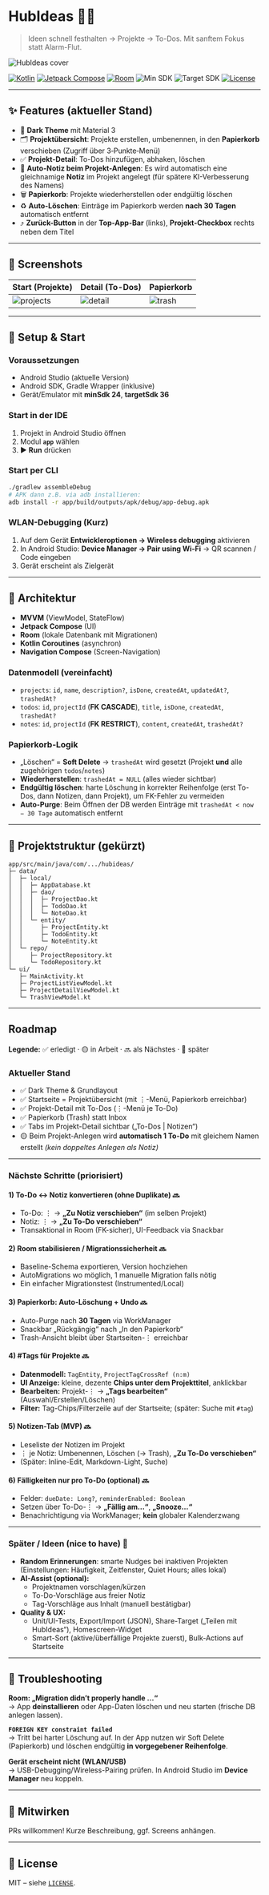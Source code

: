 # HubIdeas 🧠✨
> Ideen schnell festhalten → Projekte → To-Dos. Mit sanftem Fokus statt Alarm-Flut.

![HubIdeas cover](docs/screenshots/cover.png)

<p align="left">
  <a href="https://kotlinlang.org/"><img alt="Kotlin" src="https://img.shields.io/badge/Kotlin-1.x-7F52FF?logo=kotlin&logoColor=white"></a>
  <a href="https://developer.android.com/jetpack/compose"><img alt="Jetpack Compose" src="https://img.shields.io/badge/Jetpack%20Compose-Material%203-4285F4?logo=jetpackcompose&logoColor=white"></a>
  <a href="https://developer.android.com/jetpack/androidx/releases/room"><img alt="Room" src="https://img.shields.io/badge/Room-DB-5C6BC0"></a>
  <img alt="Min SDK" src="https://img.shields.io/badge/minSdk-24-3DDC84?logo=android&logoColor=white">
  <img alt="Target SDK" src="https://img.shields.io/badge/targetSdk-36-3DDC84?logo=android&logoColor=white">
  <a href="#license"><img alt="License" src="https://img.shields.io/badge/License-MIT-black"></a>
</p>

---

## ✨ Features (aktueller Stand)
- 🌚 **Dark Theme** mit Material 3
- 🗂️ **Projektübersicht**: Projekte erstellen, umbenennen, in den **Papierkorb** verschieben (Zugriff über 3‑Punkte‑Menü)
- ✅ **Projekt-Detail**: To-Dos hinzufügen, abhaken, löschen
- 📝 **Auto-Notiz beim Projekt-Anlegen**: Es wird automatisch eine gleichnamige **Notiz** im Projekt angelegt (für spätere KI-Verbesserung des Namens)
- 🗑️ **Papierkorb**: Projekte wiederherstellen oder endgültig löschen
- ♻️ **Auto-Löschen**: Einträge im Papierkorb werden **nach 30 Tagen** automatisch entfernt
- ⤴️ **Zurück-Button** in der **Top-App-Bar** (links), **Projekt-Checkbox** rechts neben dem Titel

---

## 📸 Screenshots

| Start (Projekte) | Detail (To-Dos) | Papierkorb |
|---|---|---|
| ![projects](docs/screenshots/projects.png) | ![detail](docs/screenshots/detail.png) | ![trash](docs/screenshots/trash.png) |

---

## 🚀 Setup & Start

### Voraussetzungen
- Android Studio (aktuelle Version)
- Android SDK, Gradle Wrapper (inklusive)
- Gerät/Emulator mit **minSdk 24**, **targetSdk 36**

### Start in der IDE
1. Projekt in Android Studio öffnen
2. Modul **`app`** wählen
3. ▶️ **Run** drücken

### Start per CLI
```bash
./gradlew assembleDebug
# APK dann z.B. via adb installieren:
adb install -r app/build/outputs/apk/debug/app-debug.apk
```

### WLAN-Debugging (Kurz)
1. Auf dem Gerät **Entwickleroptionen → Wireless debugging** aktivieren  
2. In Android Studio: **Device Manager → Pair using Wi‑Fi** → QR scannen / Code eingeben  
3. Gerät erscheint als Zielgerät

---

## 🧱 Architektur

- **MVVM** (ViewModel, StateFlow)  
- **Jetpack Compose** (UI)  
- **Room** (lokale Datenbank mit Migrationen)  
- **Kotlin Coroutines** (asynchron)  
- **Navigation Compose** (Screen-Navigation)

### Datenmodell (vereinfacht)
- `projects`: `id`, `name`, `description?`, `isDone`, `createdAt`, `updatedAt?`, `trashedAt?`  
- `todos`: `id`, `projectId` (**FK CASCADE**), `title`, `isDone`, `createdAt`, `trashedAt?`  
- `notes`: `id`, `projectId` (**FK RESTRICT**), `content`, `createdAt`, `trashedAt?`

### Papierkorb-Logik
- „Löschen“ = **Soft Delete** → `trashedAt` wird gesetzt (Projekt **und** alle zugehörigen `todos`/`notes`)
- **Wiederherstellen**: `trashedAt = NULL` (alles wieder sichtbar)
- **Endgültig löschen**: harte Löschung in korrekter Reihenfolge (erst To-Dos, dann Notizen, dann Projekt), um FK-Fehler zu vermeiden
- **Auto-Purge**: Beim Öffnen der DB werden Einträge mit `trashedAt < now − 30 Tage` automatisch entfernt

---

## 📁 Projektstruktur (gekürzt)
```
app/src/main/java/com/.../hubideas/
├─ data/
│  ├─ local/
│  │  ├─ AppDatabase.kt
│  │  ├─ dao/
│  │  │  ├─ ProjectDao.kt
│  │  │  ├─ TodoDao.kt
│  │  │  └─ NoteDao.kt
│  │  └─ entity/
│  │     ├─ ProjectEntity.kt
│  │     ├─ TodoEntity.kt
│  │     └─ NoteEntity.kt
│  └─ repo/
│     ├─ ProjectRepository.kt
│     └─ TodoRepository.kt
└─ ui/
   ├─ MainActivity.kt
   ├─ ProjectListViewModel.kt
   ├─ ProjectDetailViewModel.kt
   └─ TrashViewModel.kt
```

---

## Roadmap

**Legende:** ✅ erledigt · 🟡 in Arbeit · 🔜 als Nächstes · 🧭 später

### Aktueller Stand
- ✅ Dark Theme & Grundlayout
- ✅ Startseite = Projektübersicht (mit ⋮-Menü, Papierkorb erreichbar)
- ✅ Projekt-Detail mit To-Dos (⋮-Menü je To-Do)
- ✅ Papierkorb (Trash) statt Inbox
- ✅ Tabs im Projekt-Detail sichtbar („To-Dos | Notizen“)
- 🟡 Beim Projekt-Anlegen wird **automatisch 1 To-Do** mit gleichem Namen erstellt *(kein doppeltes Anlegen als Notiz)*

---

### Nächste Schritte (priorisiert)

#### 1) To-Do ↔ Notiz konvertieren (ohne Duplikate) 🔜
- To-Do: ⋮ → **„Zu Notiz verschieben“** (im selben Projekt)
- Notiz: ⋮ → **„Zu To-Do verschieben“**
- Transaktional in Room (FK-sicher), UI-Feedback via Snackbar

#### 2) Room stabilisieren / Migrationssicherheit 🔜
- Baseline-Schema exportieren, Version hochziehen
- AutoMigrations wo möglich, 1 manuelle Migration falls nötig
- Ein einfacher Migrationstest (Instrumented/Local)

#### 3) Papierkorb: Auto-Löschung + Undo 🔜
- Auto-Purge nach **30 Tagen** via WorkManager
- Snackbar „Rückgängig“ nach „In den Papierkorb“
- Trash-Ansicht bleibt über Startseiten-⋮ erreichbar

#### 4) #Tags für Projekte 🔜
- **Datenmodell:** `TagEntity`, `ProjectTagCrossRef (n:m)`
- **UI Anzeige:** kleine, dezente **Chips unter dem Projekttitel**, anklickbar
- **Bearbeiten:** Projekt-⋮ → **„Tags bearbeiten“** (Auswahl/Erstellen/Löschen)
- **Filter:** Tag-Chips/Filterzeile auf der Startseite; (später: Suche mit `#tag`)

#### 5) Notizen-Tab (MVP) 🔜
- Leseliste der Notizen im Projekt
- ⋮ je Notiz: Umbenennen, Löschen (→ Trash), **„Zu To-Do verschieben“**
- (Später: Inline-Edit, Markdown-Light, Suche)

#### 6) Fälligkeiten **nur pro To-Do** (optional) 🔜
- Felder: `dueDate: Long?`, `reminderEnabled: Boolean`
- Setzen über To-Do-⋮ → **„Fällig am…“**, **„Snooze…“**
- Benachrichtigung via WorkManager; **kein** globaler Kalenderzwang

---

### Später / Ideen (nice to have) 🧭
- **Random Erinnerungen**: smarte Nudges bei inaktiven Projekten  
  (Einstellungen: Häufigkeit, Zeitfenster, Quiet Hours; alles lokal)
- **AI-Assist (optional):**  
  - Projektnamen vorschlagen/kürzen  
  - To-Do-Vorschläge aus freier Notiz  
  - Tag-Vorschläge aus Inhalt (manuell bestätigbar)
- **Quality & UX:**  
  - Unit/UI-Tests, Export/Import (JSON), Share-Target („Teilen mit HubIdeas“), Homescreen-Widget  
  - Smart-Sort (aktive/überfällige Projekte zuerst), Bulk-Actions auf Startseite


---

## 🧩 Troubleshooting

**Room: „Migration didn’t properly handle …“**  
→ App **deinstallieren** oder App-Daten löschen und neu starten (frische DB anlegen lassen).

**`FOREIGN KEY constraint failed`**  
→ Tritt bei harter Löschung auf. In der App nutzen wir Soft Delete (Papierkorb) und löschen endgültig **in vorgegebener Reihenfolge**.

**Gerät erscheint nicht (WLAN/USB)**  
→ USB-Debugging/Wireless-Pairing prüfen. In Android Studio im **Device Manager** neu koppeln.

---

## 🤝 Mitwirken
PRs willkommen! Kurze Beschreibung, ggf. Screens anhängen.

---

## 📜 License
MIT – siehe [`LICENSE`](LICENSE).
